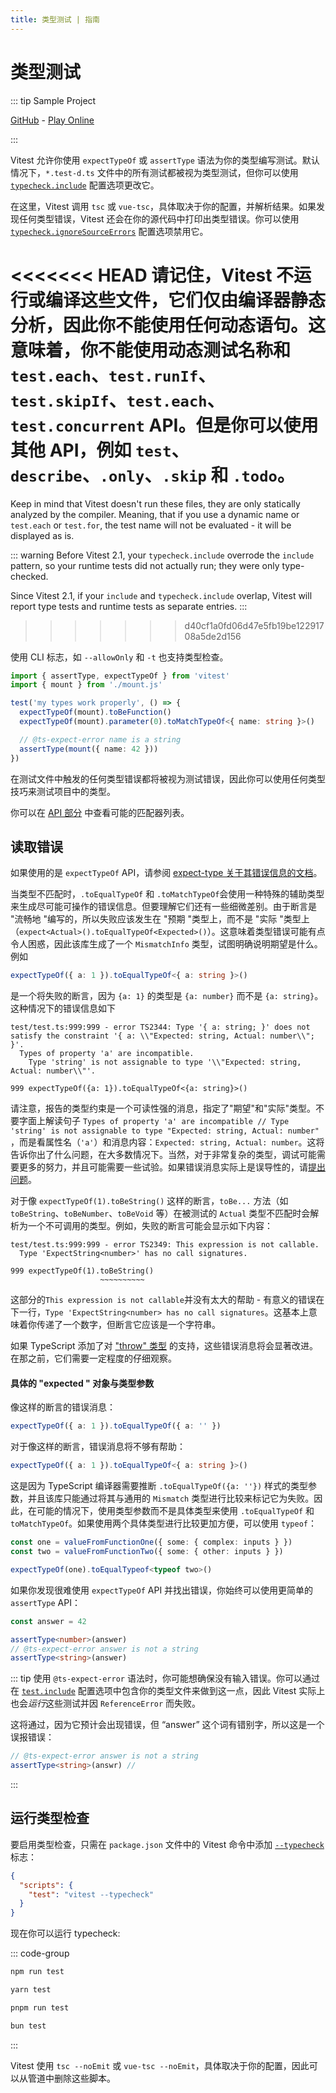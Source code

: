 ```yaml
---
title: 类型测试 | 指南
---
```


# 类型测试

::: tip Sample Project

[GitHub](https://github.com/vitest-dev/vitest/tree/main/examples/typecheck) - [Play Online](https://stackblitz.com/fork/github/vitest-dev/vitest/tree/main/examples/typecheck?initialPath=__vitest__/)

:::

Vitest 允许你使用 `expectTypeOf` 或 `assertType` 语法为你的类型编写测试。默认情况下，`*.test-d.ts` 文件中的所有测试都被视为类型测试，但你可以使用 [`typecheck.include`](/config/#typecheck-include) 配置选项更改它。

在这里，Vitest 调用 `tsc` 或 `vue-tsc`，具体取决于你的配置，并解析结果。如果发现任何类型错误，Vitest 还会在你的源代码中打印出类型错误。你可以使用 [`typecheck.ignoreSourceErrors`](/config/#typecheck-ignoresourceerrors) 配置选项禁用它。

<<<<<<< HEAD
请记住，Vitest 不运行或编译这些文件，它们仅由编译器静态分析，因此你不能使用任何动态语句。这意味着，你不能使用动态测试名称和 `test.each`、`test.runIf`、`test.skipIf`、`test.each`、`test.concurrent` API。但是你可以使用其他 API，例如 `test`、`describe`、`.only`、`.skip` 和 `.todo`。
=======
Keep in mind that Vitest doesn't run these files, they are only statically analyzed by the compiler. Meaning, that if you use a dynamic name or `test.each` or `test.for`, the test name will not be evaluated - it will be displayed as is.

::: warning
Before Vitest 2.1, your `typecheck.include` overrode the `include` pattern, so your runtime tests did not actually run; they were only type-checked.

Since Vitest 2.1, if your `include` and `typecheck.include` overlap, Vitest will report type tests and runtime tests as separate entries.
:::
>>>>>>> d40cf1a0fd06d47e5fb19be12291708a5de2d156

使用 CLI 标志，如 `--allowOnly` 和 `-t` 也支持类型检查。

```ts
import { assertType, expectTypeOf } from 'vitest'
import { mount } from './mount.js'

test('my types work properly', () => {
  expectTypeOf(mount).toBeFunction()
  expectTypeOf(mount).parameter(0).toMatchTypeOf<{ name: string }>()

  // @ts-expect-error name is a string
  assertType(mount({ name: 42 }))
})
```

在测试文件中触发的任何类型错误都将被视为测试错误，因此你可以使用任何类型技巧来测试项目中的类型。

你可以在 [API 部分](/api/#expecttypeof) 中查看可能的匹配器列表。

## 读取错误

如果使用的是 `expectTypeOf` API，请参阅 [expect-type 关于其错误信息的文档](https://github.com/mmkal/expect-type#error-messages)。

当类型不匹配时，`.toEqualTypeOf` 和 `.toMatchTypeOf`会使用一种特殊的辅助类型来生成尽可能可操作的错误信息。但要理解它们还有一些细微差别。由于断言是 "流畅地 "编写的，所以失败应该发生在 "预期 "类型上，而不是 "实际 "类型上（`expect<Actual>().toEqualTypeOf<Expected>()`）。这意味着类型错误可能有点令人困惑，因此该库生成了一个 `MismatchInfo` 类型，试图明确说明期望是什么。例如

```ts
expectTypeOf({ a: 1 }).toEqualTypeOf<{ a: string }>()
```

是一个将失败的断言，因为 `{a: 1}` 的类型是 `{a: number}` 而不是 `{a: string}`。 这种情况下的错误信息如下

```
test/test.ts:999:999 - error TS2344: Type '{ a: string; }' does not satisfy the constraint '{ a: \\"Expected: string, Actual: number\\"; }'.
  Types of property 'a' are incompatible.
    Type 'string' is not assignable to type '\\"Expected: string, Actual: number\\"'.

999 expectTypeOf({a: 1}).toEqualTypeOf<{a: string}>()
```

请注意，报告的类型约束是一个可读性强的消息，指定了"期望"和"实际"类型。不要字面上解读句子 `Types of property 'a' are incompatible // Type 'string' is not assignable to type "Expected: string, Actual: number"` ，而是看属性名（`'a'`）和消息内容：`Expected: string, Actual: number`。这将告诉你出了什么问题，在大多数情况下。当然，对于非常复杂的类型，调试可能需要更多的努力，并且可能需要一些试验。如果错误消息实际上是误导性的，请[提出问题](https://github.com/mmkal/expect-type)。

对于像 `expectTypeOf(1).toBeString()` 这样的断言，`toBe...` 方法（如 `toBeString`、`toBeNumber`、`toBeVoid` 等）在被测试的 `Actual` 类型不匹配时会解析为一个不可调用的类型。例如，失败的断言可能会显示如下内容：

```
test/test.ts:999:999 - error TS2349: This expression is not callable.
  Type 'ExpectString<number>' has no call signatures.

999 expectTypeOf(1).toBeString()
                    ~~~~~~~~~~
```

这部分的`This expression is not callable`并没有太大的帮助 - 有意义的错误在下一行，`Type 'ExpectString<number> has no call signatures`。这基本上意味着你传递了一个数字，但断言它应该是一个字符串。

如果 TypeScript 添加了对 ["throw" 类型](https://github.com/microsoft/TypeScript/pull/40468) 的支持，这些错误消息将会显著改进。在那之前，它们需要一定程度的仔细观察。

#### 具体的 "expected " 对象与类型参数

像这样的断言的错误消息：

```ts
expectTypeOf({ a: 1 }).toEqualTypeOf({ a: '' })
```

对于像这样的断言，错误消息将不够有帮助：

```ts
expectTypeOf({ a: 1 }).toEqualTypeOf<{ a: string }>()
```

这是因为 TypeScript 编译器需要推断 `.toEqualTypeOf({a: ''})` 样式的类型参数，并且该库只能通过将其与通用的 `Mismatch` 类型进行比较来标记它为失败。因此，在可能的情况下，使用类型参数而不是具体类型来使用 `.toEqualTypeOf` 和 `toMatchTypeOf`。如果使用两个具体类型进行比较更加方便，可以使用 `typeof`：

```ts
const one = valueFromFunctionOne({ some: { complex: inputs } })
const two = valueFromFunctionTwo({ some: { other: inputs } })

expectTypeOf(one).toEqualTypeof<typeof two>()
```

如果你发现很难使用 `expectTypeOf` API 并找出错误，你始终可以使用更简单的 `assertType` API：

```ts
const answer = 42

assertType<number>(answer)
// @ts-expect-error answer is not a string
assertType<string>(answer)
```

::: tip
使用 `@ts-expect-error` 语法时，你可能想确保没有输入错误。你可以通过在 [`test.include`](/config/#include) 配置选项中包含你的类型文件来做到这一点，因此 Vitest 实际上也会*运行*这些测试并因 `ReferenceError` 而失败。

这将通过，因为它预计会出现错误，但 “answer” 这个词有错别字，所以这是一个误报错误：

```ts
// @ts-expect-error answer is not a string
assertType<string>(answr) //
```

:::

## 运行类型检查

要启用类型检查，只需在 `package.json` 文件中的 Vitest 命令中添加 [`--typecheck`](/config/#typecheck) 标志：

```json
{
  "scripts": {
    "test": "vitest --typecheck"
  }
}
```

现在你可以运行 typecheck:

::: code-group

```bash [npm]
npm run test
```

```bash [yarn]
yarn test
```

```bash [pnpm]
pnpm run test
```

```bash [bun]
bun test
```

:::

Vitest 使用 `tsc --noEmit` 或 `vue-tsc --noEmit`，具体取决于你的配置，因此可以从管道中删除这些脚本。

